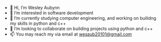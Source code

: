 - 👋 Hi, I’m Wesley Aubynn
- 👀 I’m interested in software development 
- 🌱 I’m currently studying computer engineering, and working on builidng my skills in python and c++
- 💞️ I’m looking to collaborate on building projects using python and c++
- 📫 You may reach my via email at wesaub20101@gmail.com
<!---
WesAub/WesAub is a ✨ special ✨ repository because its `README.md` (this file) appears on your GitHub profile.
You can click the Preview link to take a look at your changes.
--->
